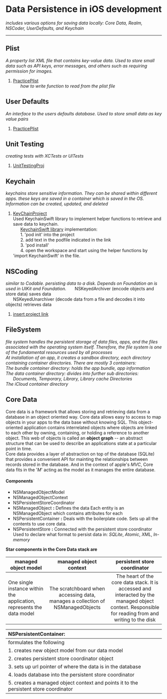 # Data Persistence in iOS development
*includes various options for saving data locally: Core Data, Realm, NSCoder, UserDefaults, and Keychain*

---

## Plist
*A property list XML file that contains key-value data. Used to store small data such as API keys, error messages, and others such as requiring permission for images.*
1. [PracticePlist](https://github.com/RinniSwift/DataPersistence/tree/master/PracticePlist)\
&nbsp;&nbsp;&nbsp;&nbsp;&nbsp;&nbsp;*how to write function to read from the plist file*

## User Defaults
*An interface to the users defaults database. Used to store small data as key value pairs*
1. [PracticePlist](https://github.com/RinniSwift/DataPersistence/tree/master/PracticePlist)

## Unit Testing
*creating tests with XCTests or UITests*
1. [UnitTestingProj](https://github.com/RinniSwift/DataPersistence/tree/master/UnitTestingProj)

## Keychain
*keychains store sensitive information. They can be shared within different apps. these keys are saved in a container which is saved in the OS. Information can be created, updated, and deleted*
1. [KeyChainProject](https://github.com/RinniSwift/DataPersistence/tree/master/KeyChainProject)\
Used KeychainSwift library to implement helper functions to retrieve and save data to keychain.\
&nbsp;&nbsp;&nbsp;&nbsp;&nbsp;&nbsp;[KeychainSwift library](https://github.com/evgenyneu/keychain-swift#keychain_access_groups) implementation:\
&nbsp;&nbsp;&nbsp;&nbsp;&nbsp;&nbsp;1. 'pod init' into the project\
&nbsp;&nbsp;&nbsp;&nbsp;&nbsp;&nbsp;2. add text in the podfile indicated in the link\
&nbsp;&nbsp;&nbsp;&nbsp;&nbsp;&nbsp;3. 'pod install'\
&nbsp;&nbsp;&nbsp;&nbsp;&nbsp;&nbsp;4. open the workspace and start using the helper functions by 'import KeychainSwift' in the file.

## NSCoding
*similar to Codable. persisting data to a disk. Depends on Foundation an is used in UIKit and Foundation.*
&nbsp;&nbsp;&nbsp;&nbsp;&nbsp;&nbsp;NSKeyedArchiver (encode objects and store data) saves data\
&nbsp;&nbsp;&nbsp;&nbsp;&nbsp;&nbsp;NSKeyedUnarchiver (decode data from a file and decodes it into objects) retrieves data
1. [insert project link](https://github.com/RinniSwift/DataPersistence)

## FileSystem
*file system handles the persistent storage of data files, apps, and the files associated with the operating system itself. Therefore, the file system is one of the fundamental resources used by all processes*\
*At installation of an app, it creates a sandbox directory, each directory containing container directories. There are mostly 3 containers:*\
*The bundle container directory: holds the app bundle, app information*\
*The data container directory: divides into further sub directories:*\
&nbsp;&nbsp;&nbsp;&nbsp;&nbsp;&nbsp;*Documents, Temporary, Library, Library cache Directories*\
*The iCloud container directory*

## Core Data
Core data is a framework that allows storing and retrieving data from a database in an object oriented way. Core data allows easy to access to map objects in your apps to the data base without knowing SQL. This object-oriented application contains interrelated objects where objects are linked to each other by owning, containing, or holding a reference to another object. This web of objects is called an **object graph** -- an abstract structure that can be used to describe an applications state at a particular point in time.\
Core data provides a layer of abstraction on top of the database (SQLite) that provides a convenient API for mainting the relationships between records stored in the database. And in the context of apple's *MVC*, Core data fits in the '*M*' acting as the model as it manages the entire database.

#### Components
* NSManagedObjectModel
* NSManagedObjectContext
* NSPersistentStoreCoordinator
* NSManagedObject **:** Defines the data Each entity is an NSManagedObject which contains attributes for each
* NSPersistentContainer **:** Deals with the boilerplate code. Sets up all the contents to use core data.
* NSPersistentStore **:** Connected with the persistent store coordinator Used to declare what format to persist data in: *SQLite*, *Atomic*, *XML*, *In-memory*


**Star components in the Core Data stack are**

| managed object model  | managed object context  | persistent store coordinator |
| --------------------- |:-----------------------:| :---------------------------:|
| One single instance within the application, represents the data model | The scratchboard when accessing data, manages a collection of NSManagedObjects| The heart of the core data stack. It is accessed and interacted by the managed object context. Responsible for reading from and writing to the disk|

| NSPersistentContainer: |
|:----------------------------------------------|
| formulates the following                      |
|1. creates new object model from our data model |
|2. creates persistent store coordinator object  |
|3. sets up url pointer of where the data is in the database|
|4. loads database into the persistent store coordinator |
|5. creates a managed object context and points it to the persistent store coordinator|
